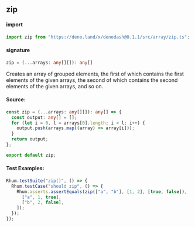 ## zip

#### import

```typescript
import zip from "https://deno.land/x/denodash@0.1.1/src/array/zip.ts";
```

#### signature

```typescript
zip = (...arrays: any[][]): any[]
```

Creates an array of grouped elements, the first of which contains the first
elements of the given arrays, the second of which contains the second elements
of the given arrays, and so on.

#### Source:

```typescript
const zip = (...arrays: any[][]): any[] => {
  const output: any[] = [];
  for (let i = 0, l = arrays[0].length; i < l; i++) {
    output.push(arrays.map((array) => array[i]));
  }
  return output;
};

export default zip;
```

#### Test Examples:

```typescript
Rhum.testSuite("zip()", () => {
  Rhum.testCase("should zip", () => {
    Rhum.asserts.assertEquals(zip(["a", "b"], [1, 2], [true, false]), [
      ["a", 1, true],
      ["b", 2, false],
    ]);
  });
});
```
